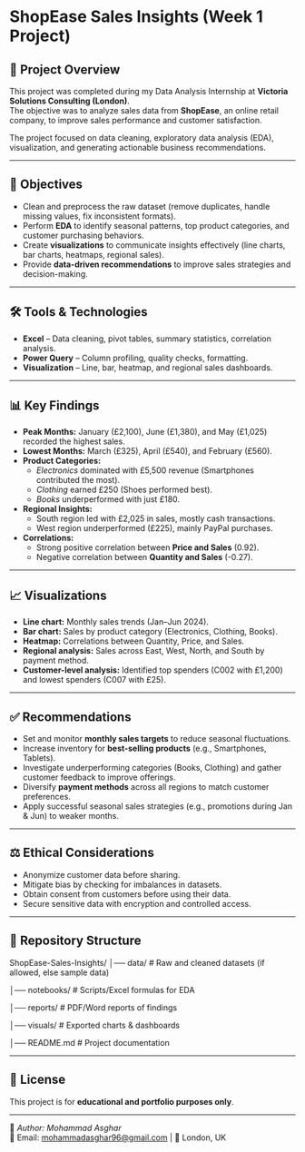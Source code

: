 # ShopEase Sales Insights (Week 1 Project)

## 📌 Project Overview
This project was completed during my Data Analysis Internship at **Victoria Solutions Consulting (London)**.  
The objective was to analyze sales data from **ShopEase**, an online retail company, to improve sales performance and customer satisfaction.  

The project focused on data cleaning, exploratory data analysis (EDA), visualization, and generating actionable business recommendations.

---

## 🎯 Objectives
- Clean and preprocess the raw dataset (remove duplicates, handle missing values, fix inconsistent formats).  
- Perform **EDA** to identify seasonal patterns, top product categories, and customer purchasing behaviors.  
- Create **visualizations** to communicate insights effectively (line charts, bar charts, heatmaps, regional sales).  
- Provide **data-driven recommendations** to improve sales strategies and decision-making.  

---

## 🛠️ Tools & Technologies
- **Excel** – Data cleaning, pivot tables, summary statistics, correlation analysis.  
- **Power Query** – Column profiling, quality checks, formatting.  
- **Visualization** – Line, bar, heatmap, and regional sales dashboards.  

---

## 📊 Key Findings
- **Peak Months:** January (£2,100), June (£1,380), and May (£1,025) recorded the highest sales.  
- **Lowest Months:** March (£325), April (£540), and February (£560).  
- **Product Categories:**  
  - *Electronics* dominated with £5,500 revenue (Smartphones contributed the most).  
  - *Clothing* earned £250 (Shoes performed best).  
  - *Books* underperformed with just £180.  
- **Regional Insights:**  
  - South region led with £2,025 in sales, mostly cash transactions.  
  - West region underperformed (£225), mainly PayPal purchases.  
- **Correlations:**  
  - Strong positive correlation between **Price and Sales** (0.92).  
  - Negative correlation between **Quantity and Sales** (-0.27).  

---

## 📈 Visualizations
- **Line chart:** Monthly sales trends (Jan–Jun 2024).  
- **Bar chart:** Sales by product category (Electronics, Clothing, Books).  
- **Heatmap:** Correlations between Quantity, Price, and Sales.  
- **Regional analysis:** Sales across East, West, North, and South by payment method.  
- **Customer-level analysis:** Identified top spenders (C002 with £1,200) and lowest spenders (C007 with £25).  

---

## ✅ Recommendations
- Set and monitor **monthly sales targets** to reduce seasonal fluctuations.  
- Increase inventory for **best-selling products** (e.g., Smartphones, Tablets).  
- Investigate underperforming categories (Books, Clothing) and gather customer feedback to improve offerings.  
- Diversify **payment methods** across all regions to match customer preferences.  
- Apply successful seasonal sales strategies (e.g., promotions during Jan & Jun) to weaker months.  

---

## ⚖️ Ethical Considerations
- Anonymize customer data before sharing.  
- Mitigate bias by checking for imbalances in datasets.  
- Obtain consent from customers before using their data.  
- Secure sensitive data with encryption and controlled access.  

---

## 📂 Repository Structure
ShopEase-Sales-Insights/
│── data/                 # Raw and cleaned datasets (if allowed, else sample data)

│── notebooks/            # Scripts/Excel formulas for EDA

│── reports/              # PDF/Word reports of findings

│── visuals/              # Exported charts & dashboards

│── README.md             # Project documentation

---

## 📜 License
This project is for **educational and portfolio purposes only**.  

---
🔗 *Author: Mohammad Asghar*  
📧 Email: mohammadasghar96@gmail.com | 📍 London, UK

